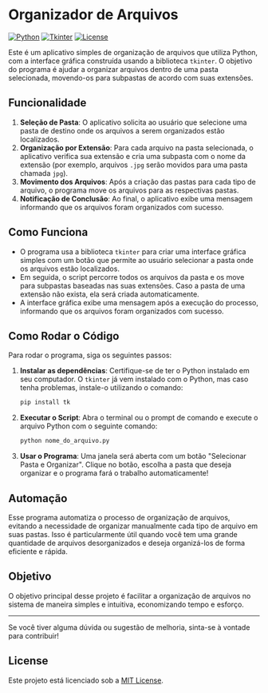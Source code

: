# Organizador de Arquivos

[![Python](https://img.shields.io/badge/Python-3.9%2B-blue.svg)](https://www.python.org/) [![Tkinter](https://img.shields.io/badge/Tkinter-v8.6-green.svg)](https://wiki.python.org/moin/TkInter) [![License](https://img.shields.io/badge/License-MIT-blue.svg)](https://opensource.org/licenses/MIT)

Este é um aplicativo simples de organização de arquivos que utiliza Python, com a interface gráfica construída usando a biblioteca `tkinter`. O objetivo do programa é ajudar a organizar arquivos dentro de uma pasta selecionada, movendo-os para subpastas de acordo com suas extensões.

## Funcionalidade

1. **Seleção de Pasta**: O aplicativo solicita ao usuário que selecione uma pasta de destino onde os arquivos a serem organizados estão localizados.
2. **Organização por Extensão**: Para cada arquivo na pasta selecionada, o aplicativo verifica sua extensão e cria uma subpasta com o nome da extensão (por exemplo, arquivos `.jpg` serão movidos para uma pasta chamada `jpg`).
3. **Movimento dos Arquivos**: Após a criação das pastas para cada tipo de arquivo, o programa move os arquivos para as respectivas pastas.
4. **Notificação de Conclusão**: Ao final, o aplicativo exibe uma mensagem informando que os arquivos foram organizados com sucesso.

## Como Funciona

- O programa usa a biblioteca `tkinter` para criar uma interface gráfica simples com um botão que permite ao usuário selecionar a pasta onde os arquivos estão localizados.
- Em seguida, o script percorre todos os arquivos da pasta e os move para subpastas baseadas nas suas extensões. Caso a pasta de uma extensão não exista, ela será criada automaticamente.
- A interface gráfica exibe uma mensagem após a execução do processo, informando que os arquivos foram organizados com sucesso.

## Como Rodar o Código

Para rodar o programa, siga os seguintes passos:

1. **Instalar as dependências**: Certifique-se de ter o Python instalado em seu computador. O `tkinter` já vem instalado com o Python, mas caso tenha problemas, instale-o utilizando o comando:
    ```bash
    pip install tk
    ```

2. **Executar o Script**: Abra o terminal ou o prompt de comando e execute o arquivo Python com o seguinte comando:
    ```bash
    python nome_do_arquivo.py
    ```

3. **Usar o Programa**: Uma janela será aberta com um botão "Selecionar Pasta e Organizar". Clique no botão, escolha a pasta que deseja organizar e o programa fará o trabalho automaticamente!

## Automação

Esse programa automatiza o processo de organização de arquivos, evitando a necessidade de organizar manualmente cada tipo de arquivo em suas pastas. Isso é particularmente útil quando você tem uma grande quantidade de arquivos desorganizados e deseja organizá-los de forma eficiente e rápida.

## Objetivo

O objetivo principal desse projeto é facilitar a organização de arquivos no sistema de maneira simples e intuitiva, economizando tempo e esforço.

---

Se você tiver alguma dúvida ou sugestão de melhoria, sinta-se à vontade para contribuir!

## License

Este projeto está licenciado sob a [MIT License](https://opensource.org/licenses/MIT).

